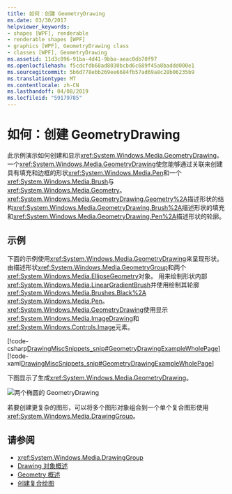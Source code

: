```yaml
---
title: 如何：创建 GeometryDrawing
ms.date: 03/30/2017
helpviewer_keywords:
- shapes [WPF], renderable
- renderable shapes [WPF]
- graphics [WPF], GeometryDrawing class
- classes [WPF], GeometryDrawing
ms.assetid: 11d3c096-91ba-4d41-9bba-aeac0db70f97
ms.openlocfilehash: f5cdcfdb68ad8030bcbd6c689f45a8baddd000e1
ms.sourcegitcommit: 5b6d778ebb269ee6684fb57ad69a8c28b06235b9
ms.translationtype: MT
ms.contentlocale: zh-CN
ms.lasthandoff: 04/08/2019
ms.locfileid: "59179785"
---
```

# <a name="how-to-create-a-geometrydrawing"></a>如何：创建 GeometryDrawing
此示例演示如何创建和显示<xref:System.Windows.Media.GeometryDrawing>。 一个<xref:System.Windows.Media.GeometryDrawing>使您能够通过关联来创建具有填充和边框的形状<xref:System.Windows.Media.Pen>和一个<xref:System.Windows.Media.Brush>与<xref:System.Windows.Media.Geometry>。 <xref:System.Windows.Media.GeometryDrawing.Geometry%2A>描述形状的结构<xref:System.Windows.Media.GeometryDrawing.Brush%2A>描述形状的填充和<xref:System.Windows.Media.GeometryDrawing.Pen%2A>描述形状的轮廓。  
  
## <a name="example"></a>示例  
 下面的示例使用<xref:System.Windows.Media.GeometryDrawing>来呈现形状。 由描述形状<xref:System.Windows.Media.GeometryGroup>和两个<xref:System.Windows.Media.EllipseGeometry>对象。 用来绘制形状内部<xref:System.Windows.Media.LinearGradientBrush>并使用绘制其轮廓<xref:System.Windows.Media.Brushes.Black%2A> <xref:System.Windows.Media.Pen>。 <xref:System.Windows.Media.GeometryDrawing>使用显示<xref:System.Windows.Media.ImageDrawing>和<xref:System.Windows.Controls.Image>元素。  
  
 [!code-csharp[DrawingMiscSnippets_snip#GeometryDrawingExampleWholePage](~/samples/snippets/csharp/VS_Snippets_Wpf/DrawingMiscSnippets_snip/CSharp/GeometryDrawingExample.cs#geometrydrawingexamplewholepage)]
 [!code-xaml[DrawingMiscSnippets_snip#GeometryDrawingExampleWholePage](~/samples/snippets/xaml/VS_Snippets_Wpf/DrawingMiscSnippets_snip/XAML/GeometryDrawingExample.xaml#geometrydrawingexamplewholepage)]  
  
 下图显示了生成<xref:System.Windows.Media.GeometryDrawing>。  
  
 ![两个椭圆的 GeometryDrawing](./media/graphicsmm-geodraw.jpg "graphicsmm_geodraw")  
  
 若要创建更复杂的图形，可以将多个图形对象组合到一个单个复合图形使用<xref:System.Windows.Media.DrawingGroup>。  
  
## <a name="see-also"></a>请参阅

- <xref:System.Windows.Media.DrawingGroup>
- [Drawing 对象概述](drawing-objects-overview.md)
- [Geometry 概述](geometry-overview.md)
- [创建复合绘图](how-to-create-a-composite-drawing.md)
